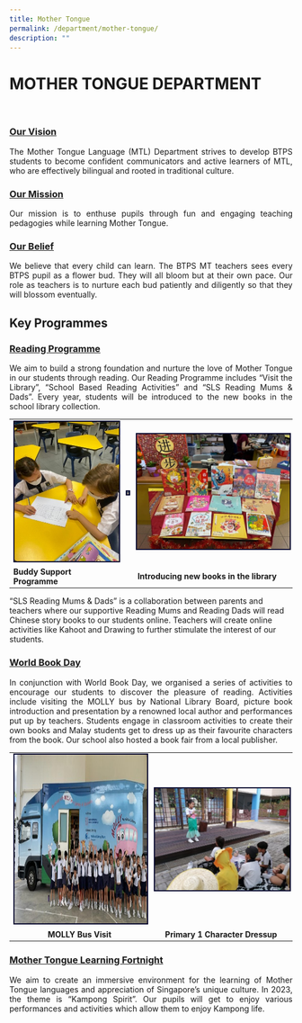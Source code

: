 ```yaml
---
title: Mother Tongue
permalink: /department/mother-tongue/
description: ""
---
```

<h1>MOTHER TONGUE DEPARTMENT</h1><br>

<h3><u>Our Vision</u></h3><p align="justify">
The Mother Tongue Language (MTL) Department strives to develop BTPS students to become confident communicators and active learners of MTL, who are effectively bilingual and rooted in traditional culture.</p>

<h3><u>Our Mission</u></h3><p align="justify">
Our mission is to enthuse pupils through fun and engaging teaching pedagogies while learning Mother Tongue.</p>

<h3><u>Our Belief</u></h3><p align="justify">
We believe that every child can learn. The BTPS MT teachers sees every BTPS pupil as a flower bud. They will all bloom but at their own pace. Our role as teachers is to nurture each bud patiently and diligently so that they will blossom eventually.</p>


<h2>Key Programmes</h2>
<b><h3><u>Reading Programme</u></h3></b>
<p align="justify">We aim to build a strong foundation and nurture the love of Mother Tongue in our students through reading. Our Reading Programme includes “Visit the Library”, “School Based Reading Activities” and “SLS Reading Mums &amp; Dads”. Every year, students will be introduced to the new books in the school library collection. </p><p></p>
<table><tbody><tr><td width="200"><img style="border:2px solid #0A0B30" src="/images/reading%20programme%201.jpg"></td><td><img style="border:2px solid #0A0B30;" src="/images/reading%20programme%202.png"></td><td width="300"><img style="border:2px solid #0A0B30;" src="/images/reading%20programme%203.jpg"></td></tr><tr><td><strong>Buddy Support Programme</strong> </td><td align="center" colspan="2"><strong>Introducing new books in the library</strong></td></tr></tbody></table>
<p align="jusitfy">“SLS Reading Mums &amp; Dads” is a collaboration between parents and teachers where our supportive Reading Mums and Reading Dads will read Chinese story books to our students online. Teachers will create online activities like Kahoot and Drawing to further stimulate the interest of our students.</p>
<b><h3><u>World Book Day</u></h3></b>
<p align="justify">In conjunction with World Book Day, we organised a series of activities to encourage our students to discover the pleasure of reading. Activities include visiting the MOLLY bus by National Library Board, picture book introduction and presentation by a renowned local author and performances put up by teachers. Students engage in classroom activities to create their own books and Malay students get to dress up as their favourite characters from the book. Our school also hosted a book fair from a local publisher. </p>
<table><tbody><tr><td width="300"><img style="border:2px solid #0A0B30;" height="300" src="/images/molly%20bus.jpg"></td><td width="300"><img style="border:2px solid #0A0B30" src="/images/character%20dressup.jpg"></td></tr><tr><td align="center"><strong>MOLLY Bus Visit</strong> </td><td align="center"><strong>Primary 1 Character Dressup</strong></td></tr></tbody></table>
<b><h3><u>Mother Tongue Learning Fortnight</u></h3></b>
<p align="justify">We aim to create an immersive environment for the learning of Mother Tongue languages and appreciation of Singapore’s unique culture. In 2023, the theme is  “Kampong Spirit”. Our pupils will get to enjoy various performances and activities which allow them to enjoy Kampong life.  </p>